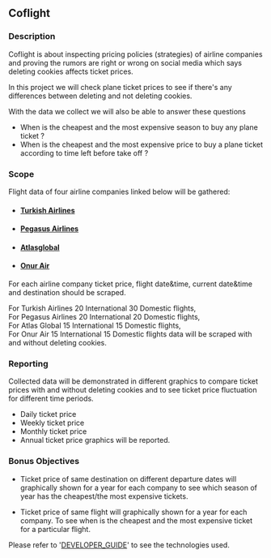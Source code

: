 ## Coflight 

### Description

Coflight is about inspecting pricing policies (strategies) of airline companies and proving the rumors are right or wrong on social media which says deleting cookies affects ticket prices.

In this project we will check plane ticket prices to see if there's any differences between deleting and not deleting cookies. 

With the data we collect we will also be able to answer these questions
* When is the cheapest and the most expensive season to buy any plane ticket ?
* When is the cheapest and the most expensive price to buy a plane ticket according to time left before take off ?

### **Scope**

Flight data of four airline companies linked below will be gathered:

* #### [Turkish Airlines](https://www.turkishairlines.com/)
* #### [Pegasus Airlines](https://www.flypgs.com/)
* #### [Atlasglobal](https://www.atlasglb.com/)
* #### [Onur Air](https://www.onurair.com/)

For each airline company ticket price, flight date&time, current date&time and destination should be scraped.

For Turkish Airlines 20 International 30 Domestic flights,
<br>For Pegasus Airlines 20 International 20 Domestic flights,
<br>For Atlas Global     15 International 15 Domestic flights,
<br>For Onur Air         15 International 15 Domestic flights data 
will be scraped with and without deleting cookies.<br/>

### **Reporting**

Collected data will be demonstrated in different graphics to compare ticket prices with and without deleting cookies and to see ticket price fluctuation for different time periods.

* Daily ticket price
* Weekly ticket price
* Monthly ticket price
* Annual ticket price graphics will be reported.

### Bonus Objectives

* Ticket price of same destination on different departure dates will graphically shown for a year for each company to see which season of year has the cheapest/the most expensive tickets.

* Ticket price of same flight will graphically shown for a year for each company. To see when is the cheapest and the most expensive ticket for a particular flight.

Please refer to '[DEVELOPER_GUIDE](guides/DEVELOPER_GUIDE.md)' to see the technologies used.
